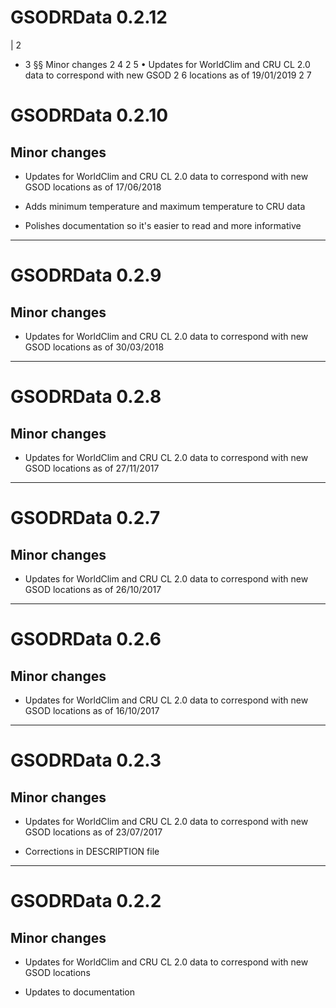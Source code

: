  # GSODRData 0.2.12
|  2
-  3 §§ Minor changes
2  4
2  5   • Updates for WorldClim and CRU CL 2.0 data to correspond with new GSOD
2  6   locations as of 19/01/2019
2  7

# GSODRData 0.2.10

## Minor changes

  - Updates for WorldClim and CRU CL 2.0 data to correspond with new GSOD
  locations as of 17/06/2018

  - Adds minimum temperature and maximum temperature to CRU data

  - Polishes documentation so it's easier to read and more informative

--------------------------------------------------------------------------------

# GSODRData 0.2.9

## Minor changes

  - Updates for WorldClim and CRU CL 2.0 data to correspond with new GSOD
  locations as of 30/03/2018

--------------------------------------------------------------------------------

# GSODRData 0.2.8

## Minor changes

  - Updates for WorldClim and CRU CL 2.0 data to correspond with new GSOD
  locations as of 27/11/2017

--------------------------------------------------------------------------------

# GSODRData 0.2.7

## Minor changes

  - Updates for WorldClim and CRU CL 2.0 data to correspond with new GSOD
  locations as of 26/10/2017

--------------------------------------------------------------------------------

# GSODRData 0.2.6

## Minor changes

  - Updates for WorldClim and CRU CL 2.0 data to correspond with new GSOD
  locations as of 16/10/2017

--------------------------------------------------------------------------------

# GSODRData 0.2.3

## Minor changes

  - Updates for WorldClim and CRU CL 2.0 data to correspond with new GSOD
  locations as of 23/07/2017

- Corrections in DESCRIPTION file

--------------------------------------------------------------------------------

# GSODRData 0.2.2

## Minor changes

  - Updates for WorldClim and CRU CL 2.0 data to correspond with new GSOD
  locations

  - Updates to documentation
